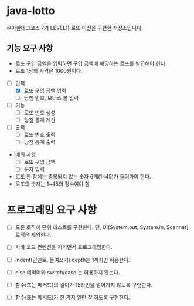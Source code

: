 # java-lotto
우아한테크코스 7기 LEVEL1) 로또 미션을 구현한 저장소입니다.

## 기능 요구 사항
- 로또 구입 금액을 입력하면 구입 금액에 해당하는 로또를 발급해야 한다.
- 로또 1장의 가격은 1000원이다.

- [ ] 입력
    - [x] 로또 구입 금액 입력
    - [ ] 당첨 번호, 보너스 볼 입력
- [ ] 기능
    - [ ] 로또 번호 생성
    - [ ] 당첨 통계 계산
- [ ] 출력
    - [ ] 로또 번호 출력
    - [ ] 당첨 통계 출력
- 예외 사항
    - [ ] 로또 구입 금액
    - [ ] 문자 입력
- 로또 한 장에는 중복되지 않는 숫자 6개(1~45)가 들어가야 한다.
- 로또의 숫자는 1~45의 정수여야 함

# 프로그래밍 요구 사항

- [ ] 모든 로직에 단위 테스트를 구현한다. 단, UI(System.out, System.in, Scanner) 로직은 제외한다.
- [ ] 자바 코드 컨벤션을 지키면서 프로그래밍한다.

- [ ] indent(인덴트, 들여쓰기) depth는 1까지만 허용한다.
- [ ] else 예약어와 switch/case 는 허용하지 않는다.
- [ ] 함수(또는 메서드)의 길이가 15라인을 넘어가지 않도록 구현한다.
- [ ] 함수(또는 메서드)가 한 가지 일만 잘 하도록 구현한다.